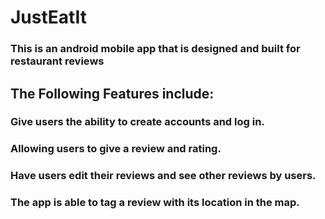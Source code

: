 # JustEatIt
### This is an android mobile app that is designed and built for restaurant reviews

## The Following Features include:
### Give users the ability to create accounts and log in.
### Allowing users to give a review and rating.
### Have users edit their reviews and see other reviews by users.
### The app is able to tag a review with its location in the map.
